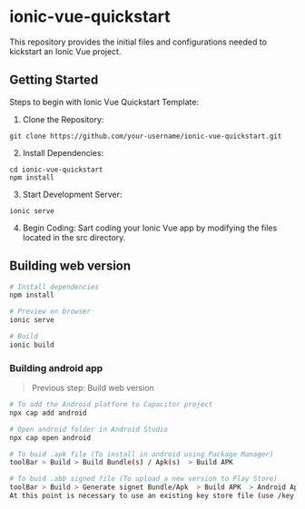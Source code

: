 # ionic-vue-quickstart
This repository provides the initial files and configurations needed to kickstart an Ionic Vue project.

## Getting Started
Steps to begin with Ionic Vue Quickstart Template:

1. Clone the Repository:
```
git clone https://github.com/your-username/ionic-vue-quickstart.git
```

2. Install Dependencies:
```
cd ionic-vue-quickstart
npm install
```

3. Start Development Server:
```
ionic serve
```

4. Begin Coding:
Sart coding your Ionic Vue app by modifying the files located in the src directory. 



## Building web version 
``` bash
# Install dependencies
npm install

# Preview on browser
ionic serve

# Build 
ionic build

```

### Building android app 
> Previous step: Build web version

``` bash
# To add the Android platform to Capacitor project
npx cap add android

# Open android folder in Android Studio
npx cap open android

# To buid .apk file (To install in android using Package Manager)
toolBar > Build > Build Bundle(s) / Apk(s)  > Build APK

# To buid .abb signed file (To upload a new version to Play Store)
toolBar > Build > Generate signet Bundle/Apk  > Build APK  > Android App Bundle 
At this point is necessary to use an existing key store file (use /key.jks at the root of this project)

```



